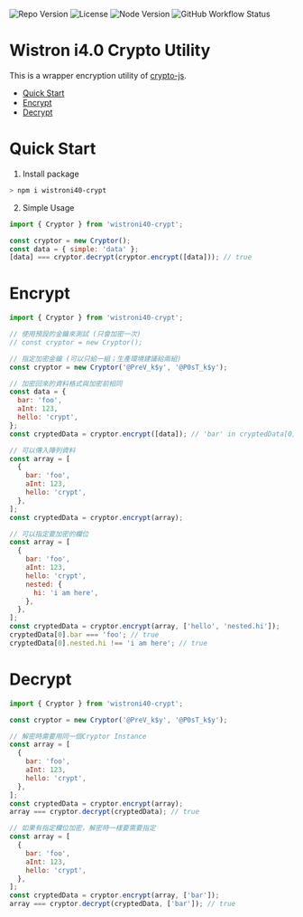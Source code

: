 ![Repo Version](https://img.shields.io/github/package-json/v/saivirtue/wistroni40-crypt)
![License](https://img.shields.io/github/license/saivirtue/wistroni40-crypt)
![Node Version](https://img.shields.io/node/v/wistroni40-crypt)
![GitHub Workflow Status](https://img.shields.io/github/workflow/status/saivirtue/wistroni40-crypt/Node.js%20CI)

# Wistron i4.0 Crypto Utility

This is a wrapper encryption utility of [crypto-js](https://www.npmjs.com/package/crypto-js).

- [Quick Start](#quick-start)
- [Encrypt](#encrypt)
- [Decrypt](#decrypt)

# Quick Start

1. Install package

```bash
> npm i wistroni40-crypt
```

2. Simple Usage

```js
import { Cryptor } from 'wistroni40-crypt';

const cryptor = new Cryptor();
const data = { simple: 'data' };
[data] === cryptor.decrypt(cryptor.encrypt([data])); // true
```

# Encrypt

```js
import { Cryptor } from 'wistroni40-crypt';

// 使用預設的金鑰來測試 (只會加密一次)
// const cryptor = new Cryptor();

// 指定加密金鑰 (可以只給一組；生產環境建議給兩組)
const cryptor = new Cryptor('@PreV_k$y', '@P0sT_k$y');

// 加密回來的資料格式與加密前相同
const data = {
  bar: 'foo',
  aInt: 123,
  hello: 'crypt',
};
const cryptedData = cryptor.encrypt([data]); // 'bar' in cryptedData[0]

// 可以傳入陣列資料
const array = [
  {
    bar: 'foo',
    aInt: 123,
    hello: 'crypt',
  },
];
const cryptedData = cryptor.encrypt(array);

// 可以指定要加密的欄位
const array = [
  {
    bar: 'foo',
    aInt: 123,
    hello: 'crypt',
    nested: {
      hi: 'i am here',
    },
  },
];
const cryptedData = cryptor.encrypt(array, ['hello', 'nested.hi']);
cryptedData[0].bar === 'foo'; // true
cryptedData[0].nested.hi !== 'i am here'; // true
```

# Decrypt

```js
import { Cryptor } from 'wistroni40-crypt';

const cryptor = new Cryptor('@PreV_k$y', '@P0sT_k$y');

// 解密時需要用同一個Cryptor Instance
const array = [
  {
    bar: 'foo',
    aInt: 123,
    hello: 'crypt',
  },
];
const cryptedData = cryptor.encrypt(array);
array === cryptor.decrypt(cryptedData); // true

// 如果有指定欄位加密，解密時一樣要需要指定
const array = [
  {
    bar: 'foo',
    aInt: 123,
    hello: 'crypt',
  },
];
const cryptedData = cryptor.encrypt(array, ['bar']);
array === cryptor.decrypt(cryptedData, ['bar']); // true
```
